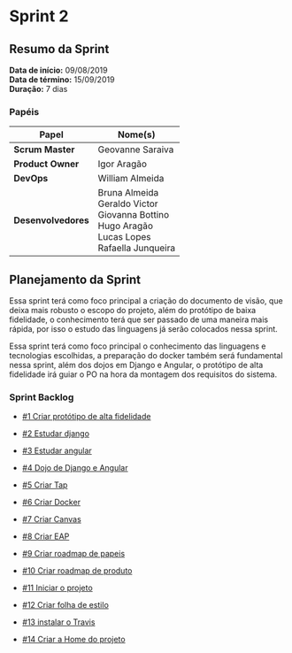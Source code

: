 # Sprint 2

## Resumo da Sprint

**Data de início:** 09/08/2019  
**Data de término:** 15/09/2019  
**Duração:** 7 dias  

### Papéis

|Papel|Nome(s)|
|--|--|
|**Scrum Master**|Geovanne Saraiva|
|**Product Owner**|Igor Aragão|
|**DevOps**|William Almeida|
|**Desenvolvedores**|Bruna Almeida </br> Geraldo Victor </br> Giovanna Bottino </br> Hugo Aragão </br> Lucas Lopes </br> Rafaella Junqueira|

## Planejamento da Sprint

Essa sprint terá como foco principal a criação do documento de visão, que deixa mais robusto o escopo do projeto, além do protótipo de baixa fidelidade, o conhecimento terá que ser passado de uma maneira mais rápida, por isso o estudo das linguagens já serão colocados nessa sprint.

Essa sprint terá como foco principal o conhecimento das linguagens e tecnologias escolhidas, a preparação do docker também será fundamental nessa sprint, além dos dojos em Django e Angular, o protótipo de alta fidelidade irá guiar o PO na hora da montagem dos requisitos do sistema.

### Sprint Backlog

- [#1 Criar protótipo de alta fidelidade](https://github.com/fga-eps-mds/2019.2-FoodCare/issues/10)

- [#2 Estudar django](https://github.com/fga-eps-mds/2019.2-FoodCare/issues/12)

- [#3 Estudar angular](https://github.com/fga-eps-mds/2019.2-FoodCare/issues/18)

- [#4 Dojo de Django e Angular](https://github.com/fga-eps-mds/2019.2-FoodCare/issues/19)

- [#5 Criar Tap](https://github.com/fga-eps-mds/2019.2-FoodCare/issues/19)

- [#6 Criar Docker](https://github.com/fga-eps-mds/2019.2-FoodCare/issues/14)

- [#7 Criar Canvas](https://github.com/fga-eps-mds/2019.2-FoodCare/issues/16)

- [#8 Criar EAP](https://github.com/fga-eps-mds/2019.2-FoodCare/issues/17)

- [#9 Criar roadmap de papeis](https://github.com/fga-eps-mds/2019.2-foodcare/issues/15)

- [#10 Criar roadmap de produto](https://github.com/fga-eps-mds/2019.2-foodcare/issues/15)

- [#11 Iniciar o projeto](https://github.com/fga-eps-mds/2019.2-foodcare/issues/15)

- [#12 Criar folha de estilo](https://github.com/fga-eps-mds/2019.2-foodcare/issues/15)

- [#13 instalar o Travis](https://github.com/fga-eps-mds/2019.2-foodcare/issues/15)

- [#14 Criar a Home do projeto](https://github.com/fga-eps-mds/2019.2-foodcare/issues/15)
